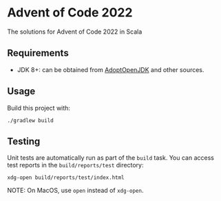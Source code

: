 # Advent of Code 2022

The solutions for Advent of Code 2022 in Scala

## Requirements

* JDK 8+: can be obtained from [AdoptOpenJDK](https://adoptopenjdk.net/) and other sources.

## Usage

Build this project with:

```
./gradlew build
```

## Testing

Unit tests are automatically run as part of the `build` task.  You can access test reports in the `build/reports/test` directory:

```
xdg-open build/reports/test/index.html
```

NOTE: On MacOS, use `open` instead of `xdg-open`.
